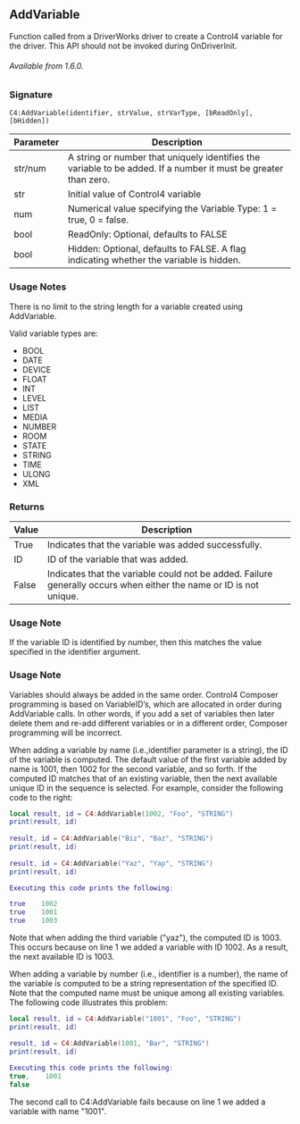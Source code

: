 ## AddVariable

Function called from a DriverWorks driver to create a Control4 variable for the driver. This API should not be invoked during OnDriverInit.

###### Available from 1.6.0.

### Signature

`C4:AddVariable(identifier, strValue, strVarType, [bReadOnly], [bHidden]) `

| Parameter | Description |
| --- | --- |
| str/num | A string or number that uniquely identifies the variable to be added. If a number it must be greater than zero. |
| str | Initial value of Control4 variable |
| num | Numerical value specifying the Variable Type: 1 = true, 0 = false. |
| bool | ReadOnly: Optional, defaults to FALSE |
| bool | Hidden: Optional, defaults to FALSE.  A flag indicating whether the variable is hidden. 

### Usage Notes

There is no limit to the string length for a variable created using AddVariable.

Valid variable types are: 

- BOOL
- DATE
- DEVICE
- FLOAT
- INT
- LEVEL
- LIST
- MEDIA
- NUMBER
- ROOM
- STATE 
- STRING
- TIME
- ULONG
- XML




### Returns

| Value | Description |
| --- | --- |
| True | Indicates that the variable was added successfully. |
| ID | ID of the variable that was added. |
| False | Indicates that the variable could not be added. Failure generally occurs when either the name or ID is not unique.

### Usage Note

If the variable ID is identified by number, then this matches the value specified in the identifier argument.


### Usage Note

Variables should always be added in the same order. Control4 Composer programming is based on VariableID’s, which are allocated in order during AddVariable calls. In other words, if you add a set of variables then later delete them and re-add different variables or in a different order, Composer programming will be incorrect.

When adding a variable by name (i.e.,identifier parameter is a string), the ID of the variable is computed. The default value of the first variable added by name is 1001, then 1002 for the second variable, and so forth. If the computed ID matches that of an existing variable, then the next available unique ID in the sequence is selected. For example, consider the following code to the right:

```lua
local result, id = C4:AddVariable(1002, "Foo", "STRING")
print(result, id)
 
result, id = C4:AddVariable("Biz", "Baz", "STRING")
print(result, id)
 
result, id = C4:AddVariable("Yaz", "Yap", "STRING")
print(result, id)

Executing this code prints the following:

true    1002
true    1001
true    1003
```

Note that when adding the third variable ("yaz"), the computed ID is 1003. This occurs because on line 1 we added a variable with ID 1002. As a result, the next available ID is 1003.

When adding a variable by number (i.e., identifier is a number), the name of the variable is computed to be a string representation of the specified ID. Note that the computed name must be unique among all existing variables. The following code illustrates this problem:

```lua
local result, id = C4:AddVariable("1001", "Foo", "STRING")
print(result, id)

result, id = C4:AddVariable(1001, "Bar", "STRING")
print(result, id)
﻿
Executing this code prints the following:
true,    1001
false
```

The second call to C4:AddVariable fails because on line 1 we added a variable with name "1001".